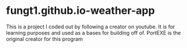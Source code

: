 # fungt1.github.io-weather-app
This is a project I coded out by following a creator on youtube. It is for learning purposes and used as a bases for building off of. PortEXE is the original creator for this program
